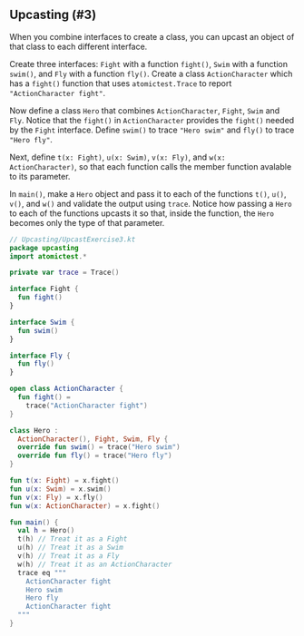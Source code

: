 ## Upcasting (#3)

When you combine interfaces to create a class, you can upcast an object of
that class to each different interface.

Create three interfaces: `Fight` with a function `fight()`, `Swim` with a
function `swim()`, and `Fly` with a function `fly()`. Create a class
`ActionCharacter` which has a `fight()` function that uses `atomictest.Trace`
to report  `"ActionCharacter fight"`.

Now define a class `Hero` that combines `ActionCharacter`, `Fight`, `Swim` and
`Fly`. Notice that the `fight()` in `ActionCharacter` provides the `fight()`
needed by the `Fight` interface. Define `swim()` to trace `"Hero swim"`
and `fly()` to trace `"Hero fly"`.

Next, define `t(x: Fight)`, `u(x: Swim)`, `v(x: Fly)`, and `w(x: ActionCharacter)`,
so that each function calls the member function avalable to its parameter.

In `main()`, make a `Hero` object and pass it to each of the functions `t()`,
`u()`, `v()`, and `w()` and validate the output using `trace`. Notice how
passing a `Hero` to each of the functions upcasts it so that, inside the
function, the `Hero` becomes only the type of that parameter.


```kotlin
// Upcasting/UpcastExercise3.kt
package upcasting
import atomictest.*

private var trace = Trace()

interface Fight {
  fun fight()
}

interface Swim {
  fun swim()
}

interface Fly {
  fun fly()
}

open class ActionCharacter {
  fun fight() =
    trace("ActionCharacter fight")
}

class Hero :
  ActionCharacter(), Fight, Swim, Fly {
  override fun swim() = trace("Hero swim")
  override fun fly() = trace("Hero fly")
}

fun t(x: Fight) = x.fight()
fun u(x: Swim) = x.swim()
fun v(x: Fly) = x.fly()
fun w(x: ActionCharacter) = x.fight()

fun main() {
  val h = Hero()
  t(h) // Treat it as a Fight
  u(h) // Treat it as a Swim
  v(h) // Treat it as a Fly
  w(h) // Treat it as an ActionCharacter
  trace eq """
    ActionCharacter fight
    Hero swim
    Hero fly
    ActionCharacter fight
  """
}
```